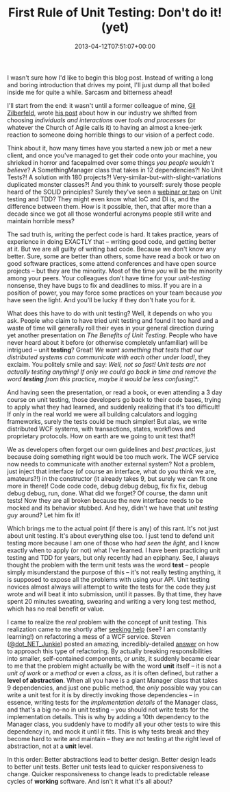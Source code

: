 ﻿---
title: "First Rule of Unit Testing: Don't do it! (yet)"
date: 2013-04-12T07:51:07+00:00
---
I wasn't sure how I'd like to begin this blog post. Instead of writing a long and boring introduction that drives my point, I'll just dump all that boiled inside me for quite a while. Sarcasm and bitterness ahead!

<!-- more -->

I'll start from the end: it wasn't until a former colleague of mine, [Gil Zilberfeld](http://www.gilzilberfeld.com/), wrote [his post](http://www.gilzilberfeld.com/2013/04/processes-and-tools-over-individuals.html) about how in our industry we shifted from choosing *individuals and interactions* over *tools and processes* (or whatever the Church of Agile calls it) to having an almost a knee-jerk reaction to someone doing horrible things to our vision of a perfect code.

Think about it, how many times have you started a new job or met a new client, and once you've managed to get their code onto your machine, you shrieked in horror and facepalmed over some things *you people wouldn't believe*? A SomethingManager class that takes in 12 dependencies?! No Unit Tests?! A solution with 180 projects?! Very-similar-but-with-slight-variations duplicated monster classes?! And you think to yourself: surely those people heard of the SOLID principles? Surely they've seen a [webinar or two](http://hmemcpy.com/webinars/) on Unit testing and TDD? They might even know what IoC and DI is, and the difference between them. How is it possible, then, that after more than a decade since we got all those wonderful acronyms people still write and maintain horrible mess?

The sad truth is, writing the perfect code is hard. It takes practice, years of experience in doing EXACTLY that &ndash; writing good code, and getting better at it. But we are all guilty of writing bad code. Because we don't know any better. Sure, some are better than others, some have read a book or two on good software practices, some attend conferences and have open source projects &ndash; but they are the minority. Most of the time _you_ will be the minority among your peers. Your colleagues don't have time for your *unit-testing* nonsense, they have bugs to fix and deadlines to miss. If you are in a position of power, you may force some practices on your team because _you_ have seen the light. And you'll be lucky if they don't hate you for it.

What does this have to do with unit testing? Well, it depends on who you ask. People who claim to have tried unit testing and found it too hard and a waste of time will generally roll their eyes in your general direction during yet another presentation on *The Benefits of Unit Testing*. People who have never heard about it before (or otherwise completely unfamiliar) will be intrigued &ndash; unit **testing**? Great! *We want something that tests that our distributed systems can communicate with each other under load!*, they exclaim. You politely smile and say: *Well, not so fast! Unit tests are not actually testing anything! If only we could go back in time and remove the word **testing** from this practice, maybe it would be less confusing*¦*.

And having seen the presentation, or read a book, or even attending a 3 day course on unit testing, those developers go back to their code bases, trying to apply what they had learned, and suddenly realizing that it's too difficult! If only in the real world we were all building calculators and logging frameworks, surely the tests could be much simpler! But alas, we write distributed WCF systems, with transactions, states, workflows and proprietary protocols. How on earth are we going to unit test that?!

We as developers often forget our own guidelines and *best practices*, just because doing something right would be too much work. The WCF service now needs to communicate with another external system? Not a problem, just inject that interface (of course an interface, what do you think we are, amateurs?!) in the constructor (it already takes 9, but surely we can fit one more in there)! Code code code, debug debug debug, fix fix fix, debug debug debug, run, done. What did we forget? Of course, the damn unit tests! Now they are all broken because the new interface needs to be mocked and its behavior stubbed. And hey, didn't we have that *unit testing guy* around? Let him fix it!

Which brings me to the actual point (if there is any) of this rant. It's not just about unit testing. It's about everything else too. I just tend to defend unit testing more because I am one of those who *had seen the light*, and I know exactly when to apply (or not) what I've learned. I have been practicing unit testing and TDD for years, but only recently had an epiphany. See, I always thought the problem with the term unit tests was the word **test** &ndash; people simply misunderstand the purpose of this &ndash; it's not really testing anything, it is supposed to expose all the problems with using your API. Unit testing novices almost always will attempt to write the tests for the code they just wrote and will beat it into submission, until it passes. By that time, they have spent 20 minutes sweating, swearing and writing a very long test method, which has no real benefit or value.

I came to realize the _real_ problem with the concept of unit testing. This realization came to me shortly after [seeking help](http://stackoverflow.com/questions/14829818/refactoring-procedural-wcf-service) (see? I am constantly learning!) on refactoring a mess of a WCF service. Steven ([@dot\_NET\_Junkie](https://twitter.com/dot_NET_Junkie)) posted an amazing, incredibly-detailed [answer](http://stackoverflow.com/a/14832167/8205) on how to approach this type of refactoring. By actually breaking responsibilities into smaller, self-contained components, or _units_, it suddenly became clear to me that the problem might actually be with the word **unit** itself &ndash; it is not a *unit of work* or a *method* or even a *class*, as it is often defined, but rather a **level of abstraction**. When all you have is a giant Manager class that takes 9 dependencies, and just one public method, the _only_ possible way you can write a unit test for it is by directly invoking those dependencies &ndash; in essence, writing tests for the _implementation details_ of the Manager class, and that's a big no-no in unit testing &ndash; you should not write tests for the implementation details. This is why by adding a 10th dependency to the Manager class, you suddenly have to modify all your other tests to wire this dependency in, and mock it until it fits. This is why tests break and they become hard to write and maintain &ndash; they are not testing at the right level of abstraction, not at a **unit** level.

In this order: Better abstractions lead to better design. Better design leads to better unit tests. Better unit tests lead to quicker responsiveness to change. Quicker responsiveness to change leads to predictable release cycles of **working** software. And isn't it what it's all about?

